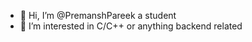 - 👋 Hi, I’m @PremanshPareek a student
- 👀 I’m interested in C/C++ or anything backend related
<!---
PremanshPareek/PremanshPareek is a ✨ special ✨ repository because its `README.md` (this file) appears on your GitHub profile.
You can click the Preview link to take a look at your changes.
--->
